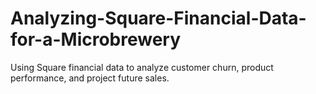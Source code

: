# Analyzing-Square-Financial-Data-for-a-Microbrewery
Using Square financial data to analyze customer churn, product performance, and project future sales.
